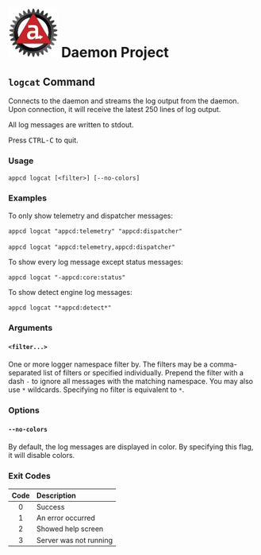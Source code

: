 # ![Appc Daemon logo](../images/appc-daemon.png) Daemon Project

## `logcat` Command

Connects to the daemon and streams the log output from the daemon. Upon connection, it will receive
the latest 250 lines of log output.

All log messages are written to stdout.

Press <kbd>CTRL-C</kbd> to quit.

### Usage

```
appcd logcat [<filter>] [--no-colors]
```

### Examples

To only show telemetry and dispatcher messages:

```
appcd logcat "appcd:telemetry" "appcd:dispatcher"

appcd logcat "appcd:telemetry,appcd:dispatcher"
```

To show every log message except status messages:

```
appcd logcat "-appcd:core:status"
```

To show detect engine log messages:

```
appcd logcat "*appcd:detect*"
```

### Arguments

#### `<filter...>`

One or more logger namespace filter by. The filters may be a comma-separated list of filters or
specified individually. Prepend the filter with a dash `-` to ignore all messages with the matching
namespace. You may also use `*` wildcards. Specifying no filter is equivalent to `*`.

### Options

#### `--no-colors`

By default, the log messages are displayed in color. By specifying this flag, it will disable
colors.

### Exit Codes

| Code  | Description             |
| :---: | :---------------------- |
| 0     | Success                 |
| 1     | An error occurred       |
| 2     | Showed help screen      |
| 3     | Server was not running  |
